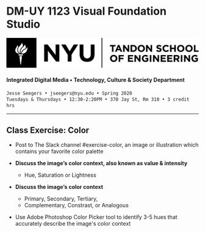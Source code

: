 # DM-UY 1123 Visual Foundation Studio

![NYU](nyu_soe_logo.png)
#### Integrated Digital Media • Technology, Culture & Society Department 
`````
Jesse Seegers • jseegers@nyu.edu • Spring 2020 
Tuesdays & Thursdays • 12:30-2:20PM • 370 Jay St, Rm 310 • 3 credit hrs
`````
---

## Class Exercise: Color

* Post to The Slack channel #exercise-color, an image or illustration which contains your favorite color palette

* **Discuss the image’s color context, also known as value & intensity**
  * Hue, Saturation or Lightness 

* **Discuss the image’s color context**
  * Primary, Secondary, Tertiary, 
  * Complementary, Constrast, or Analogous
* Use Adobe Photoshop Color Picker tool to identify 3-5 hues that accurately describe the image's color context

